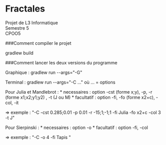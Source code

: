 # Fractales

Projet de L3 Informatique  
Semestre 5  
CPOO5

###Comment compiler le projet

gradlew build

###Comment lancer les deux versions du programme

Graphique : gradlew run --args="-G"

Terminal : gradlew run --args="-C ..." où ... = options

Pour Julia et Mandlebrot : 
    * necessaires : option -cst (forme x;y), -p, -r (forme x1;x2;y1;y2) , -t (J ou M)
    * facultatif : option -fi, -fo (forme x2+c), -col, -it

=> exemple : "-C -cst 0.285;0.01 -p 0.01 -r -15;1;-1;1 -fi Julia -fo x2+c -col 3 -t J"

Pour Sierpinski :
    * necessaires : option -o
    * facultatif : option -fi, -col

=> exemple : "-C -o 4 -fi Tapis "
